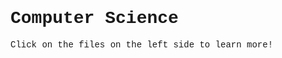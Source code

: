 # <span style="font-family: Courier">Computer Science</span>

<span style="font-family: Courier">
Click on the files on the left side to learn more!
</span>